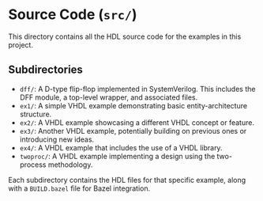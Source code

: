 # Source Code (`src/`)

This directory contains all the HDL source code for the examples in this project.

## Subdirectories

- `dff/`: A D-type flip-flop implemented in SystemVerilog. This includes the DFF module, a top-level wrapper, and associated files.
- `ex1/`: A simple VHDL example demonstrating basic entity-architecture structure.
- `ex2/`: A VHDL example showcasing a different VHDL concept or feature.
- `ex3/`: Another VHDL example, potentially building on previous ones or introducing new ideas.
- `ex4/`: A VHDL example that includes the use of a VHDL library.
- `twoproc/`: A VHDL example implementing a design using the two-process methodology.

Each subdirectory contains the HDL files for that specific example, along with a `BUILD.bazel` file for Bazel integration.
